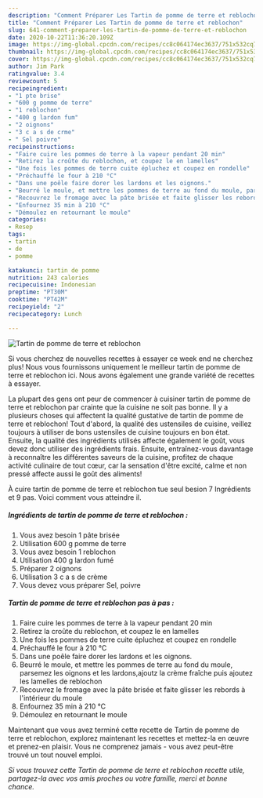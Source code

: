 ```yaml
---
description: "Comment Préparer Les Tartin de pomme de terre et reblochon"
title: "Comment Préparer Les Tartin de pomme de terre et reblochon"
slug: 641-comment-preparer-les-tartin-de-pomme-de-terre-et-reblochon
date: 2020-10-22T11:36:20.109Z
image: https://img-global.cpcdn.com/recipes/cc8c064174ec3637/751x532cq70/tartin-de-pomme-de-terre-et-reblochon-photo-principale-de-la-recette.jpg
thumbnail: https://img-global.cpcdn.com/recipes/cc8c064174ec3637/751x532cq70/tartin-de-pomme-de-terre-et-reblochon-photo-principale-de-la-recette.jpg
cover: https://img-global.cpcdn.com/recipes/cc8c064174ec3637/751x532cq70/tartin-de-pomme-de-terre-et-reblochon-photo-principale-de-la-recette.jpg
author: Jim Park
ratingvalue: 3.4
reviewcount: 5
recipeingredient:
- "1 pte brise"
- "600 g pomme de terre"
- "1 reblochon"
- "400 g lardon fum"
- "2 oignons"
- "3 c a s de crme"
- " Sel poivre"
recipeinstructions:
- "Faire cuire les pommes de terre à la vapeur pendant 20 min"
- "Retirez la croûte du reblochon, et coupez le en lamelles"
- "Une fois les pommes de terre cuite épluchez et coupez en rondelle"
- "Préchauffé le four à 210 °C"
- "Dans une poêle faire dorer les lardons et les oignons."
- "Beurré le moule, et mettre les pommes de terre au fond du moule, parsemez les oignons et les lardons,ajoutz la crème fraîche puis ajoutez les lamelles de reblochon"
- "Recouvrez le fromage avec la pâte brisée et faite glisser les rebords à l&#39;intérieur du moule"
- "Enfournez 35 min à 210 °C"
- "Démoulez en retournant le moule"
categories:
- Resep
tags:
- tartin
- de
- pomme

katakunci: tartin de pomme 
nutrition: 243 calories
recipecuisine: Indonesian
preptime: "PT30M"
cooktime: "PT42M"
recipeyield: "2"
recipecategory: Lunch

---
```



![Tartin de pomme de terre et reblochon](https://img-global.cpcdn.com/recipes/cc8c064174ec3637/751x532cq70/tartin-de-pomme-de-terre-et-reblochon-photo-principale-de-la-recette.jpg)

Si vous cherchez de nouvelles recettes à essayer ce week end ne cherchez plus! Nous vous fournissons uniquement le meilleur tartin de pomme de terre et reblochon ici. Nous avons également une grande variété de recettes à essayer.

La plupart des gens ont peur de commencer à cuisiner tartin de pomme de terre et reblochon par crainte que la cuisine ne soit pas bonne. Il y a plusieurs choses qui affectent la qualité gustative de tartin de pomme de terre et reblochon! Tout d'abord, la qualité des ustensiles de cuisine, veillez toujours à utiliser de bons ustensiles de cuisine toujours en bon état. Ensuite, la qualité des ingrédients utilisés affecte également le goût, vous devez donc utiliser des ingrédients frais. Ensuite, entraînez-vous davantage à reconnaître les différentes saveurs de la cuisine, profitez de chaque activité culinaire de tout cœur, car la sensation d'être excité, calme et non pressé affecte aussi le goût des aliments!

<!--inarticleads1-->

À cuire tartin de pomme de terre et reblochon tue seul besion 7 Ingrédients et 9 pas. Voici comment vous atteindre il.

##### Ingrédients de tartin de pomme de terre et reblochon :

1. Vous avez besoin 1 pâte brisée
1. Utilisation 600 g pomme de terre
1. Vous avez besoin 1 reblochon
1. Utilisation 400 g lardon fumé
1. Préparer 2 oignons
1. Utilisation 3 c a s de crème
1. Vous devez vous préparer  Sel, poivre




<!--inarticleads2-->

##### Tartin de pomme de terre et reblochon pas à pas :

1. Faire cuire les pommes de terre à la vapeur pendant 20 min
1. Retirez la croûte du reblochon, et coupez le en lamelles
1. Une fois les pommes de terre cuite épluchez et coupez en rondelle
1. Préchauffé le four à 210 °C
1. Dans une poêle faire dorer les lardons et les oignons.
1. Beurré le moule, et mettre les pommes de terre au fond du moule, parsemez les oignons et les lardons,ajoutz la crème fraîche puis ajoutez les lamelles de reblochon
1. Recouvrez le fromage avec la pâte brisée et faite glisser les rebords à l&#39;intérieur du moule
1. Enfournez 35 min à 210 °C
1. Démoulez en retournant le moule




<!--inarticleads1-->

<p>
Maintenant que vous avez terminé cette recette de Tartin de pomme de terre et reblochon, explorez maintenant les recettes et mettez-la en œuvre et prenez-en plaisir. Vous ne comprenez jamais - vous avez peut-être trouvé un tout nouvel emploi.
</p>

<p>
<i>Si vous trouvez cette Tartin de pomme de terre et reblochon recette utile, partagez-la avec vos amis proches ou votre famille, merci et bonne chance.</i>
</p>
